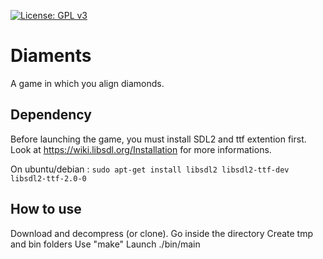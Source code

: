[![License: GPL v3](https://img.shields.io/badge/License-GPL%20v3-blue.svg)](http://www.gnu.org/licenses/gpl-3.0)
# Diaments
A game in which you align diamonds.

## Dependency
Before launching the game, you must install SDL2 and ttf extention first.
Look at https://wiki.libsdl.org/Installation for more informations.

On ubuntu/debian :
	`sudo apt-get install libsdl2 libsdl2-ttf-dev libsdl2-ttf-2.0-0`

## How to use
Download and decompress (or clone).
Go inside the directory
Create tmp and bin folders
Use "make"
Launch ./bin/main
